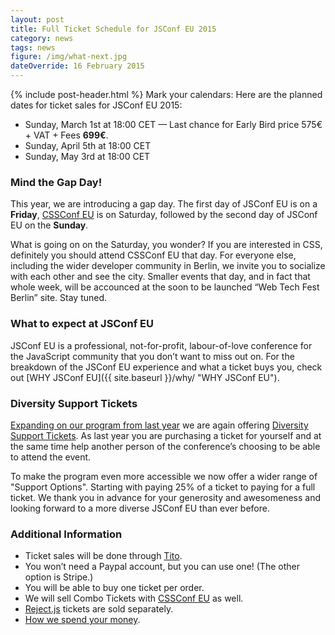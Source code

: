 ```yaml
---
layout: post
title: Full Ticket Schedule for JSConf EU 2015
category: news
tags: news
figure: /img/what-next.jpg
dateOverride: 16 February 2015
---
```


{% include post-header.html %}
Mark your calendars: Here are the planned dates for ticket sales for JSConf EU 2015:

- Sunday, March 1st at 18:00 CET — Last chance for Early Bird price 575€ + VAT + Fees **699€**.
- Sunday, April 5th at 18:00 CET
- Sunday, May 3rd at 18:00 CET

### Mind the Gap Day!

This year, we are introducing a gap day. The first day of JSConf EU is on a **Friday**, [CSSConf EU](http://2015.cssconf.eu) is on Saturday, followed by the second day of JSConf EU on the **Sunday**.

What is going on on the Saturday, you wonder? If you are interested in CSS, definitely you should attend CSSConf EU that day. For everyone else, including the wider developer community in Berlin, we invite you to socialize with each other and see the city. Smaller events that day, and in fact that whole week, will be accounced at the soon to be launched “Web Tech Fest Berlin” site. Stay tuned.

### What to expect at JSConf EU

JSConf EU is a professional, not-for-profit, labour-of-love conference for the JavaScript community that you don’t want to miss out on. For the breakdown of the JSConf EU experience and what a ticket buys you, check out [WHY JSConf EU]({{ site.baseurl }}/why/ "WHY JSConf EU").

### Diversity Support Tickets

[Expanding on our program from last year](http://2014.jsconf.eu/news/2014/08/15/diversity-tickets.html) we are again offering [Diversity Support Tickets](/diversity-tickets). As last year you are purchasing a ticket for yourself and at the same time help another person of the conference’s choosing to be able to attend the event.

To make the program even more accessible we now offer a wider range of "Support Options". Starting with paying 25% of a ticket to paying for a full ticket. We thank you in advance for your generosity and awesomeness and looking forward to a more diverse JSConf EU than ever before.

### Additional Information

- Ticket sales will be done through [Tito](https://tito.io/jsconfeu/jsconf-eu-2015).
- You won’t need a Paypal account, but you can use one! (The other option is Stripe.)
- You will be able to buy one ticket per order.
- We will sell Combo Tickets with [CSSConf EU](http://2015.cssconf.eu) as well.
- [Reject.js](http://rejectjs.org) tickets are sold separately.
- [How we spend your money](http://2013.jsconf.eu/news/2013/06/15/how-we-spend-your-money.html).

